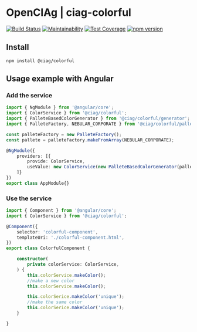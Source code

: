 # OpenCIAg | ciag-colorful

[![Build Status](https://travis-ci.org/OpenCIAg/colorful.svg?branch=master)](https://travis-ci.org/OpenCIAg/colorful)
[![Maintainability](https://api.codeclimate.com/v1/badges/acab5c036cce9af7f29f/maintainability)](https://codeclimate.com/github/OpenCIAg/colorful/maintainability)
[![Test Coverage](https://api.codeclimate.com/v1/badges/acab5c036cce9af7f29f/test_coverage)](https://codeclimate.com/github/OpenCIAg/colorful/test_coverage)
[![npm version](https://badge.fury.io/js/ciag-colorful.svg)](https://badge.fury.io/js/ciag-colorful)

## Install
```shell
npm install @ciag/colorful
```

## Usage example with Angular

### Add the service
```ts
import { NgModule } from '@angular/core';
import { ColorService } from '@ciag/colorful';
import { PalleteBasedColorGenerator } from '@ciag/colorful/generator';
import { PalleteFactory, NEBULAR_CORPORATE } from '@ciag/colorful/pallete';

const palleteFactory = new PalleteFactory();
const pallete = palleteFactory.makeFromArray(NEBULAR_CORPORATE);

@NgModule({
    providers: [{
        provide: ColorService,
        useValue: new ColorService(new PalleteBasedColorGenerator(pallete,0.3))
    ]}
})
export class AppModule{}
```

### Use the service
```ts
import { Component } from '@angular/core';
import { ColorService } from '@ciag/colorful';

@Component({
    selector: 'colorful-component',
    templateUri: './colorful-component.html',
})
export class ColorfulComponent {

    constructor(
        private colorService: ColorService,
    ) {
        this.colorService.makeColor();
        //make a new color
        this.colorService.makeColor();

        this.colorSerice.makeColor('unique');
        //make the same color
        this.colorSerice.makeColor('unique');
    }

}

```

